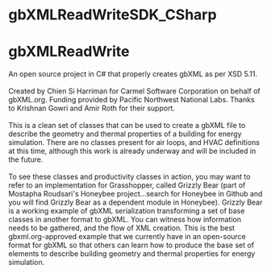 # gbXMLReadWriteSDK_CSharp

<h1>gbXMLReadWrite</h1>

An open source project in C# that properly creates gbXML as per XSD 5.11.
<br><Br>
Created by Chien Si Harriman for Carmel Software Corporation on behalf of gbXML.org. Funding provided by Pacific Northwest National Labs. Thanks to Krishnan Gowri and Amir Roth for their support.
<br><Br>
This is a clean set of classes that can be used to create a gbXML file to describe the geometry and thermal properties of a building for energy simulation. There are no classes present for air loops, and HVAC definitions at this time, although this work is already underway and will be included in the future.
<br><Br>
To see these classes and productivity classes in action, you may want to refer to an implementation for Grasshopper, called Grizzly Bear (part of Mostapha Roudsari's Honeybee project...search for Honeybee in Github and you will find Grizzly Bear as a dependent module in Honeybee). Grizzly Bear is a working example of gbXML serialization transforming a set of base classes in another format to gbXML. You can witness how information needs to be gathered, and the flow of XML creation. This is the best gbxml.org-approved example that we currently have in an open-source format for gbXML so that others can learn how to produce the base set of elements to describe building geometry and thermal properties for energy simulation.
